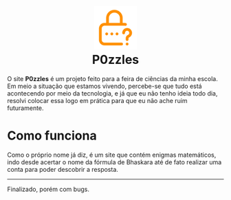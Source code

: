 <h1 align="center">
  <img src="images/icon-logo.png" width="20%">
  <br/>P0zzles
</h1>

O site <b>P0zzles</b> é um projeto feito para a feira de ciências da minha escola. Em meio a situação que estamos vivendo, percebe-se que tudo está acontecendo por meio da tecnologia, e já que eu não tenho ideia todo dia, resolvi colocar essa logo em prática para que eu não ache ruim futuramente.

# Como funciona

Como o próprio nome já diz, é um site que contém enigmas matemáticos, indo desde acertar o nome da fórmula de Bhaskara até de fato realizar uma conta para poder descobrir a resposta.

<hr>

Finalizado, porém com bugs.
